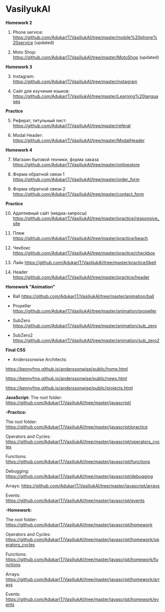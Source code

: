 # VasilyukAI

**Homework 2**

1. Phone service: <https://github.com/AdukarIT/VasiliukAI/tree/master/mobile%20phone%20service> (updated)

2. Moto Shop: <https://github.com/AdukarIT/VasiliukAI/tree/master/MotoShop> (updated)

**Homework 3**

3. Instagram: <https://github.com/AdukarIT/VasiliukAI/tree/master/instagram>

4. Сайт для изучения языков: <https://github.com/AdukarIT/VasiliukAI/tree/master/Learning%20languages>

**Practice**

5. Реферат, титульный лист: <https://github.com/AdukarIT/VasiliukAI/tree/master/referat>

6. Modal Header: <https://github.com/AdukarIT/VasiliukAI/tree/master/ModalHeader>

**Homework 4**

7. Магазин бытовой техники, форма заказа <https://github.com/AdukarIT/VasiliukAI/tree/master/onlinestore> 

8. Форма обратной связи 1 <https://github.com/AdukarIT/VasiliukAI/tree/master/order_form> 

9. Форма обратной связи 2 <https://github.com/AdukarIT/VasiliukAI/tree/master/contact_form>

**Practice**

10. Адаптивный сайт (медиа-запросы) <https://github.com/AdukarIT/VasiliukAI/tree/master/practice/responsive_site> 

11. Пляж <https://github.com/AdukarIT/VasiliukAI/tree/master/practice/beach>

12. Чекбокс <https://github.com/AdukarIT/VasiliukAI/tree/master/practice/checkbox>

13. Лайк <https://github.com/AdukarIT/VasiliukAI/tree/master/practice/likeit>

14. Header <https://github.com/AdukarIT/VasiliukAI/tree/master/practice/header>

**Homework "Animation"**

- Ball <https://github.com/AdukarIT/VasiliukAI/tree/master/animation/ball> 

- Propeller <https://github.com/AdukarIT/VasiliukAI/tree/master/animation/propeller> 

- SubZero <https://github.com/AdukarIT/VasiliukAI/tree/master/animation/sub_zero> 

- SubZero2 <https://github.com/AdukarIT/VasiliukAI/tree/master/animation/sub_zero2> 

**Final CSS**

- Anderssonwise Architects:

<https://kennyfmx.github.io/anderssonwise/public/home.html>

<https://kennyfmx.github.io/anderssonwise/public/news.html>

<https://kennyfmx.github.io/anderssonwise/public/projects.html>

**JavaScript:**
The root folder:
<https://github.com/AdukarIT/VasiliukAI/tree/master/javascript/>

**-Practice:**

The root folder: <https://github.com/AdukarIT/VasiliukAI/tree/master/javascript/practice>

Operators and Cycles: <https://github.com/AdukarIT/VasiliukAI/tree/master/javascript/operators_cycles>

Functions: <https://github.com/AdukarIT/VasiliukAI/tree/master/javascript/functions>

Debugging: <https://github.com/AdukarIT/VasiliukAI/tree/master/javascript/debugging>

Arrays: <https://github.com/AdukarIT/VasiliukAI/tree/master/javascript/arrays>

Events: <https://github.com/AdukarIT/VasiliukAI/tree/master/javascript/events>


**-Homework:**

The root folder: <https://github.com/AdukarIT/VasiliukAI/tree/master/javascript/homework>

Operators and Cycles: <https://github.com/AdukarIT/VasiliukAI/tree/master/javascript/homework/operators_cycles>

Functions: <https://github.com/AdukarIT/VasiliukAI/tree/master/javascript/homework/functions>

Arrays: <https://github.com/AdukarIT/VasiliukAI/tree/master/javascript/homework/arrays>

Events: <https://github.com/AdukarIT/VasiliukAI/tree/master/javascript/homework/events>
